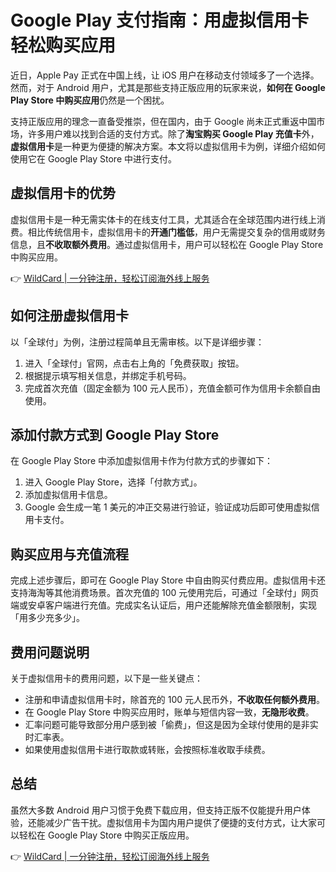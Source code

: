 # Google Play 支付指南：用虚拟信用卡轻松购买应用

近日，Apple Pay 正式在中国上线，让 iOS 用户在移动支付领域多了一个选择。然而，对于 Android 用户，尤其是那些支持正版应用的玩家来说，**如何在 Google Play Store 中购买应用**仍然是一个困扰。

支持正版应用的理念一直备受推崇，但在国内，由于 Google 尚未正式重返中国市场，许多用户难以找到合适的支付方式。除了**淘宝购买 Google Play 充值卡**外，**虚拟信用卡**是一种更为便捷的解决方案。本文将以虚拟信用卡为例，详细介绍如何使用它在 Google Play Store 中进行支付。

## 虚拟信用卡的优势

虚拟信用卡是一种无需实体卡的在线支付工具，尤其适合在全球范围内进行线上消费。相比传统信用卡，虚拟信用卡的**开通门槛低**，用户无需提交复杂的信用或财务信息，且**不收取额外费用**。通过虚拟信用卡，用户可以轻松在 Google Play Store 中购买应用。

👉 [WildCard | 一分钟注册，轻松订阅海外线上服务](https://bbtdd.com/WildCard)

## 如何注册虚拟信用卡

以「全球付」为例，注册过程简单且无需审核。以下是详细步骤：

1. 进入「全球付」官网，点击右上角的「免费获取」按钮。
2. 根据提示填写相关信息，并绑定手机号码。
3. 完成首次充值（固定金额为 100 元人民币），充值金额可作为信用卡余额自由使用。









## 添加付款方式到 Google Play Store

在 Google Play Store 中添加虚拟信用卡作为付款方式的步骤如下：

1. 进入 Google Play Store，选择「付款方式」。
2. 添加虚拟信用卡信息。
3. Google 会生成一笔 1 美元的冲正交易进行验证，验证成功后即可使用虚拟信用卡支付。



## 购买应用与充值流程

完成上述步骤后，即可在 Google Play Store 中自由购买付费应用。虚拟信用卡还支持海淘等其他消费场景。首次充值的 100 元使用完后，可通过「全球付」网页端或安卓客户端进行充值。完成实名认证后，用户还能解除充值金额限制，实现「用多少充多少」。

## 费用问题说明

关于虚拟信用卡的费用问题，以下是一些关键点：

- 注册和申请虚拟信用卡时，除首充的 100 元人民币外，**不收取任何额外费用**。
- 在 Google Play Store 中购买应用时，账单与短信内容一致，**无隐形收费**。
- 汇率问题可能导致部分用户感到被「偷费」，但这是因为全球付使用的是非实时汇率表。
- 如果使用虚拟信用卡进行取款或转账，会按照标准收取手续费。



## 总结

虽然大多数 Android 用户习惯于免费下载应用，但支持正版不仅能提升用户体验，还能减少广告干扰。虚拟信用卡为国内用户提供了便捷的支付方式，让大家可以轻松在 Google Play Store 中购买正版应用。

👉 [WildCard | 一分钟注册，轻松订阅海外线上服务](https://bbtdd.com/WildCard)
